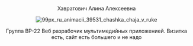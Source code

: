 <div align="center">

Хавратович Алина Алексеевна

![99px_ru_animacii_39531_chashka_chaja_v_ruke](https://github.com/user-attachments/assets/948ad3a8-983c-47d7-bbc0-913bca06abf7)

Группа ВР-22
Веб разрабочик мультимедийных приложенией.
Визитка есть, сайт есть большего и не надо
